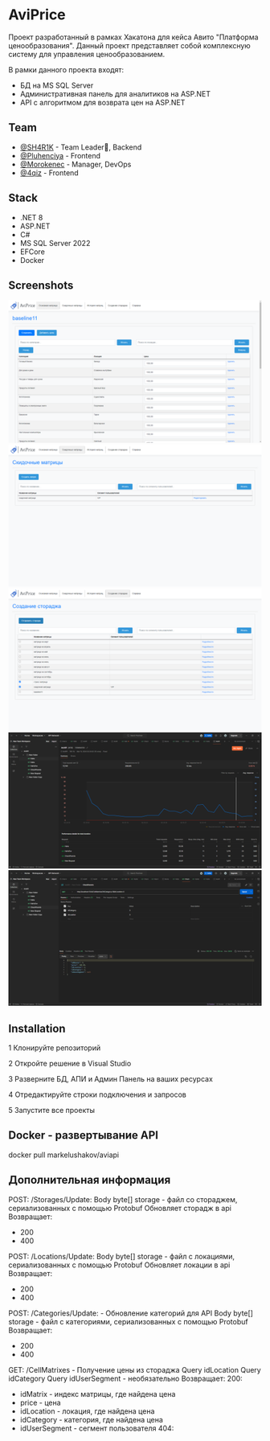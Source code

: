 # AviPrice

Проект разработанный в рамках Хакатона для кейса Авито "Платформа ценообразования". Данный проект представляет собой комплексную систему для управления ценообразованием. 

В рамки данного проекта входят:
- БД на MS SQL Server 
- Административная панель для аналитиков на ASP.NET
- API с алгоритмом для возврата цен на ASP.NET 

## Team

- [@SH4R1K](https://github.com/SH4R1K) - Team Leader👑, Backend
- [@Pluhenciya](https://github.com/Pluhenciya) - Frontend
- [@Morokenec](https://github.com/Morokenec) - Manager, DevOps
- [@4qiz](https://www.github.com/4qiz) - Frontend

## Stack

- .NET 8
- ASP.NET
- C#
- MS SQL Server 2022
- EFCore
- Docker

## Screenshots

![Страница основной матрицы](/github_res/сайт.png?raw=true ".")
![Скидочные матрицы](/github_res/скидочные.png?raw=true ".")
![Страница сбора стораджа](/github_res/сторадж.png?raw=true ".")
![Тестирование нагрузки](/github_res/постман.png?raw=true ".")
![Пример ответа](/github_res/родители.png?raw=true ".")

## Installation

1 Клонируйте репозиторий

2 Откройте решение в Visual Studio

3 Разверните БД, АПИ и Админ Панель на ваших ресурсах

4 Отредактируйте строки подключения и запросов

5 Запустите все проекты

## Docker - развертывание API

docker pull markelushakov/aviapi 

## Дополнительная информация
POST: /Storages/Update:
  Body byte[] storage - файл со стораджем, сериализованных с помощью Protobuf
  Обновляет сторадж в api
  Возвращает:
 -  200
 -  400

POST: /Locations/Update: 
  Body byte[] storage - файл с локациями, сериализованных с помощью Protobuf
  Обновляет локации в api
  Возвращает:
  - 200
  - 400

POST: /Categories/Update: - Обновление категорий для API
  Body byte[] storage - файл с категориями, сериализованных с помощью Protobuf
  Возвращает:
  - 200
  - 400

GET: /CellMatrixes - Получение цены из стораджа
  Query idLocation
  Query idCategory
  Query idUserSegment - необязательно
Возвращает:
200:
  - idMatrix - индекс матрицы, где найдена цена
  - price - цена
  - idLocation - локация, где найдена цена
  - idCategory - категория, где найдена цена
  - idUserSegment - сегмент пользователя
404:
